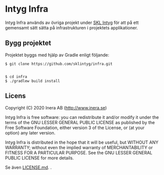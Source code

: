 # Intyg Infra
Intyg Infra används av övriga projekt under [SKL Intyg](http://github.com/sklintyg) för att på ett gemensamt sätt sätta på infrastrukturen i projektets applikationer.

## Bygg projektet
Projektet byggs med hjälp av Gradle enligt följande:
```
$ git clone https://github.com/sklintyg/infra.git


$ cd infra
$ ./gradlew build install
```

## Licens
Copyright (C) 2020 Inera AB (http://www.inera.se)

Intyg Infra is free software: you can redistribute it and/or modify it under the terms of the GNU LESSER GENERAL PUBLIC LICENSE as published by the Free Software Foundation, either version 3 of the License, or (at your option) any later version.

Intyg Infra is distributed in the hope that it will be useful, but WITHOUT ANY WARRANTY; without even the implied warranty of MERCHANTABILITY or FITNESS FOR A PARTICULAR PURPOSE.  See the GNU LESSER GENERAL PUBLIC LICENSE for more details.

Se även [LICENSE.md](https://github.com/sklintyg/infra/blob/master/LICENSE.md).
.
